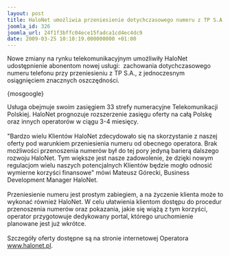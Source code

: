 ```yaml
---
layout: post
title: HaloNet umożliwia przeniesienie dotychczasowego numeru z TP S.A.
joomla_id: 326
joomla_url: 24f1f3bffc04ece15fadca1cd4ec4dc9
date: 2009-03-25 10:10:19.000000000 +01:00
---
```

Nowe zmiany na rynku telekomunikacyjnym umożliwiły HaloNet udostępnienie abonentom nowej usługi:&nbsp; zachowania dotychczasowego numeru telefonu przy przeniesieniu z TP S.A., z jednoczesnym osiągnięciem znacznych oszczędności.<p>{mosgoogle}</p><p>Usługa obejmuje swoim zasięgiem 33 strefy numeracyjne Telekomunikacji Polskiej. HaloNet prognozuje rozszerzenie zasięgu oferty na całą Polskę oraz innych operator&oacute;w w ciągu 3-4 miesięcy.<br /><br />&quot;Bardzo wielu Klient&oacute;w HaloNet zdecydowało się na skorzystanie z naszej oferty pod warunkiem przeniesienia numeru od obecnego operatora. Brak możliwości przenoszenia numer&oacute;w był do tej pory jedyną barierą dalszego rozwoju HaloNet. Tym większe jest nasze zadowolenie, że dzięki nowym regulacjom wielu naszych potencjalnych Klient&oacute;w będzie mogło odnosić wymierne korzyści finansowe&quot; m&oacute;wi Mateusz G&oacute;recki, Business Development Manager HaloNet.<br /><br />Przeniesienie numeru jest prostym zabiegiem, a na życzenie klienta może to wykonać r&oacute;wnież HaloNet. W celu ułatwienia klientom dostępu do procedur przenoszenia numer&oacute;w oraz pokazania, jakie się wiążą z tym korzyści, operator przygotowuje dedykowany portal, kt&oacute;rego uruchomienie planowane jest już wkr&oacute;tce. <br /><br />Szczeg&oacute;ły oferty dostępne są na stronie internetowej Operatora <a href="http://www.halonet.pl" target="_blank">www.halonet.pl</a>. </p>
